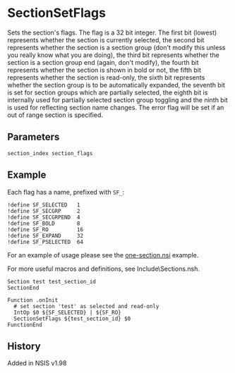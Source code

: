 # SectionSetFlags

Sets the section's flags. The flag is a 32 bit integer. The first bit (lowest) represents whether the section is currently selected, the second bit represents whether the section is a section group (don't modify this unless you really know what you are doing), the third bit represents whether the section is a section group end (again, don't modify), the fourth bit represents whether the section is shown in bold or not, the fifth bit represents whether the section is read-only, the sixth bit represents whether the section group is to be automatically expanded, the seventh bit is set for section groups which are partially selected, the eighth bit is internally used for partially selected section group toggling and the ninth bit is used for reflecting section name changes. The error flag will be set if an out of range section is specified.

## Parameters

    section_index section_flags

## Example

Each flag has a name, prefixed with `SF_`:

    !define SF_SELECTED   1
    !define SF_SECGRP     2
    !define SF_SECGRPEND  4
    !define SF_BOLD       8
    !define SF_RO         16
    !define SF_EXPAND     32
    !define SF_PSELECTED  64

For an example of usage please see the [one-section.nsi][1] example.

For more useful macros and definitions, see Include\Sections.nsh.

    Section test test_section_id
    SectionEnd
     
    Function .onInit
      # set section 'test' as selected and read-only
      IntOp $0 ${SF_SELECTED} | ${SF_RO}
      SectionSetFlags ${test_section_id} $0
    FunctionEnd

## History

Added in NSIS v1.98

[1]: http://nsis.sourceforge.net/Docs/Examples/one-section.nsi